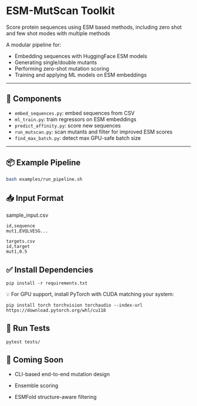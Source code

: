 # ESM-MutScan Toolkit
Score protein sequences using ESM based methods, including zero shot and few shot modes with multiple methods

A modular pipeline for:
- Embedding sequences with HuggingFace ESM models
- Generating single/double mutants
- Performing zero-shot mutation scoring
- Training and applying ML models on ESM embeddings

---

## 🧱 Components

- `embed_sequences.py`: embed sequences from CSV
- `ml_train.py`: train regressors on ESM embeddings
- `predict_affinity.py`: score new sequences
- `run_mutscan.py`: scan mutants and filter for improved ESM scores
- `find_max_batch.py`: detect max GPU-safe batch size

---

## 📦 Example Pipeline

```bash
bash examples/run_pipeline.sh
```

## 📥 Input Format

sample_input.csv
```
id,sequence
mut1,EVQLVESG...
```
```
targets.csv
id,target
mut1,0.5
```

## ✅ Install Dependencies
```
pip install -r requirements.txt
```
💡 For GPU support, install PyTorch with CUDA matching your system:
```
pip install torch torchvision torchaudio --index-url https://download.pytorch.org/whl/cu118
```

## 🧪 Run Tests
```
pytest tests/
```
## 🔮 Coming Soon
- CLI-based end-to-end mutation design

- Ensemble scoring

- ESMFold structure-aware filtering